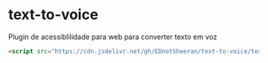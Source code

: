 # text-to-voice

Plugin de acessiblilidade para web para converter texto em voz
```HTML
<script src="https://cdn.jsdelivr.net/gh/EDnotSheeran/text-to-voice/text-to-voice.js"></script>
```